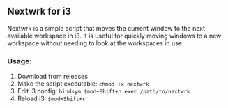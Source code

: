 ## Nextwrk for i3

Nextwrk is a simple script that moves the current window to the next available workspace in i3. It is useful for quickly moving windows to a new workspace without needing to look at the workspaces in use.

### Usage:

1. Download from releases
2. Make the script executable: `chmod +x nextwrk`
3. Edit i3 config: `bindsym $mod+Shift+n exec /path/to/nextwrk`
4. Reload i3: `$mod+Shift+r`

